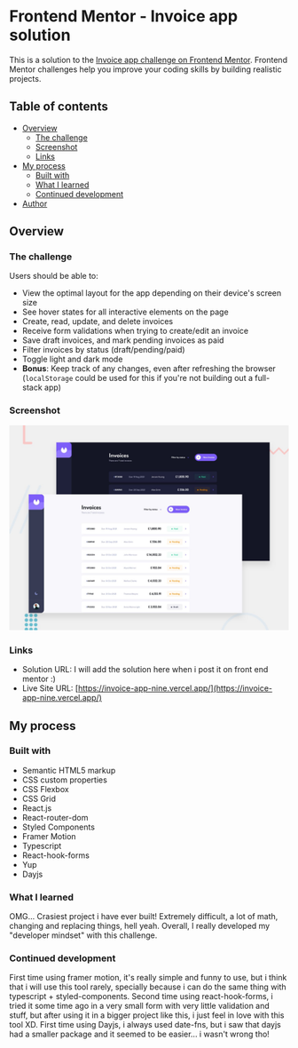 # Frontend Mentor - Invoice app solution

This is a solution to the [Invoice app challenge on Frontend Mentor](https://www.frontendmentor.io/challenges/invoice-app-i7KaLTQjl). Frontend Mentor challenges help you improve your coding skills by building realistic projects.

## Table of contents

- [Overview](#overview)
  - [The challenge](#the-challenge)
  - [Screenshot](#screenshot)
  - [Links](#links)
- [My process](#my-process)
  - [Built with](#built-with)
  - [What I learned](#what-i-learned)
  - [Continued development](#continued-development)
- [Author](#author)

## Overview

### The challenge

Users should be able to:

- View the optimal layout for the app depending on their device's screen size
- See hover states for all interactive elements on the page
- Create, read, update, and delete invoices
- Receive form validations when trying to create/edit an invoice
- Save draft invoices, and mark pending invoices as paid
- Filter invoices by status (draft/pending/paid)
- Toggle light and dark mode
- **Bonus**: Keep track of any changes, even after refreshing the browser (`localStorage` could be used for this if you're not building out a full-stack app)

### Screenshot

![](./screenshot.jpg)

### Links

- Solution URL: I will add the solution here when i post it on front end mentor :)
- Live Site URL: [https://invoice-app-nine.vercel.app/](https://invoice-app-nine.vercel.app/)

## My process

### Built with

- Semantic HTML5 markup
- CSS custom properties
- CSS Flexbox
- CSS Grid
- React.js
- React-router-dom
- Styled Components
- Framer Motion
- Typescript
- React-hook-forms
- Yup
- Dayjs

### What I learned

OMG... Crasiest project i have ever built! Extremely difficult, a lot of math, changing and replacing things, hell yeah. Overall, I really developed my "developer mindset" with this challenge.

### Continued development

First time using framer motion, it's really simple and funny to use, but i think that i will use this tool rarely, specially because i can do the same thing with typescript + styled-components. Second time using react-hook-forms, i tried it some time ago in a very small form with very little validation and stuff, but after using it in a bigger project like this, i just feel in love with this tool XD. First time using Dayjs, i always used date-fns, but i saw that dayjs had a smaller package and it seemed to be easier... i wasn't wrong tho!
